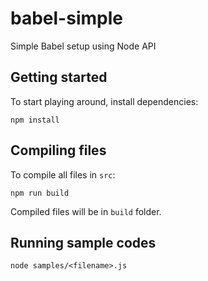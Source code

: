 # babel-simple
Simple Babel setup using Node API

## Getting started

To start playing around, install dependencies:
```
npm install
```

## Compiling files

To compile all files in `src`:
```
npm run build
```
Compiled files will be in `build` folder.


## Running sample codes

```
node samples/<filename>.js
```


